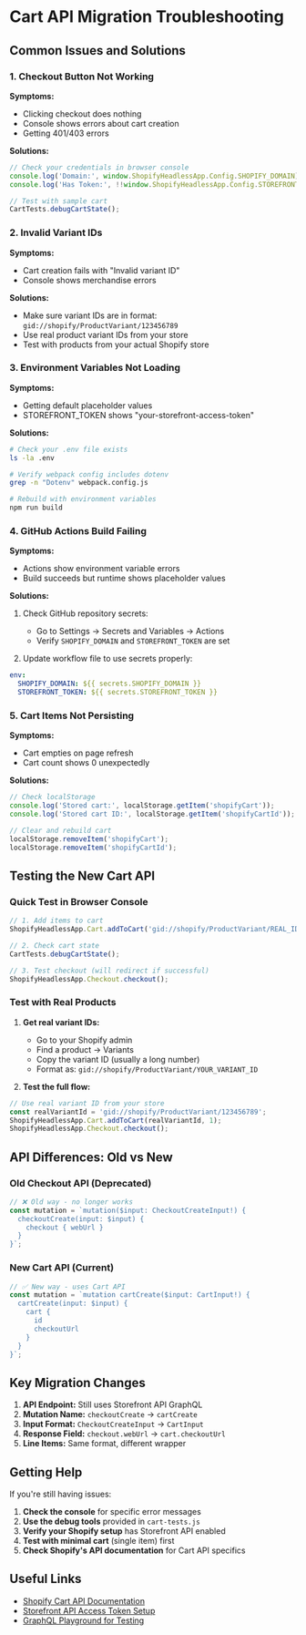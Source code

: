 # Cart API Migration Troubleshooting

## Common Issues and Solutions

### 1. **Checkout Button Not Working**

**Symptoms:**

- Clicking checkout does nothing
- Console shows errors about cart creation
- Getting 401/403 errors

**Solutions:**

```javascript
// Check your credentials in browser console
console.log('Domain:', window.ShopifyHeadlessApp.Config.SHOPIFY_DOMAIN);
console.log('Has Token:', !!window.ShopifyHeadlessApp.Config.STOREFRONT_TOKEN);

// Test with sample cart
CartTests.debugCartState();
```

### 2. **Invalid Variant IDs**

**Symptoms:**

- Cart creation fails with "Invalid variant ID"
- Console shows merchandise errors

**Solutions:**

- Make sure variant IDs are in format: `gid://shopify/ProductVariant/123456789`
- Use real product variant IDs from your store
- Test with products from your actual Shopify store

### 3. **Environment Variables Not Loading**

**Symptoms:**

- Getting default placeholder values
- STOREFRONT_TOKEN shows "your-storefront-access-token"

**Solutions:**

```bash
# Check your .env file exists
ls -la .env

# Verify webpack config includes dotenv
grep -n "Dotenv" webpack.config.js

# Rebuild with environment variables
npm run build
```

### 4. **GitHub Actions Build Failing**

**Symptoms:**

- Actions show environment variable errors
- Build succeeds but runtime shows placeholder values

**Solutions:**

1. Check GitHub repository secrets:

   - Go to Settings → Secrets and Variables → Actions
   - Verify `SHOPIFY_DOMAIN` and `STOREFRONT_TOKEN` are set

2. Update workflow file to use secrets properly:

```yaml
env:
  SHOPIFY_DOMAIN: ${{ secrets.SHOPIFY_DOMAIN }}
  STOREFRONT_TOKEN: ${{ secrets.STOREFRONT_TOKEN }}
```

### 5. **Cart Items Not Persisting**

**Symptoms:**

- Cart empties on page refresh
- Cart count shows 0 unexpectedly

**Solutions:**

```javascript
// Check localStorage
console.log('Stored cart:', localStorage.getItem('shopifyCart'));
console.log('Stored cart ID:', localStorage.getItem('shopifyCartId'));

// Clear and rebuild cart
localStorage.removeItem('shopifyCart');
localStorage.removeItem('shopifyCartId');
```

## Testing the New Cart API

### Quick Test in Browser Console

```javascript
// 1. Add items to cart
ShopifyHeadlessApp.Cart.addToCart('gid://shopify/ProductVariant/REAL_ID', 2);

// 2. Check cart state
CartTests.debugCartState();

// 3. Test checkout (will redirect if successful)
ShopifyHeadlessApp.Checkout.checkout();
```

### Test with Real Products

1. **Get real variant IDs:**

   - Go to your Shopify admin
   - Find a product → Variants
   - Copy the variant ID (usually a long number)
   - Format as: `gid://shopify/ProductVariant/YOUR_VARIANT_ID`

2. **Test the full flow:**

```javascript
// Use real variant ID from your store
const realVariantId = 'gid://shopify/ProductVariant/123456789';
ShopifyHeadlessApp.Cart.addToCart(realVariantId, 1);
ShopifyHeadlessApp.Checkout.checkout();
```

## API Differences: Old vs New

### Old Checkout API (Deprecated)

```javascript
// ❌ Old way - no longer works
const mutation = `mutation($input: CheckoutCreateInput!) {
  checkoutCreate(input: $input) {
    checkout { webUrl }
  }
}`;
```

### New Cart API (Current)

```javascript
// ✅ New way - uses Cart API
const mutation = `mutation cartCreate($input: CartInput!) {
  cartCreate(input: $input) {
    cart {
      id
      checkoutUrl
    }
  }
}`;
```

## Key Migration Changes

1. **API Endpoint:** Still uses Storefront API GraphQL
2. **Mutation Name:** `checkoutCreate` → `cartCreate`
3. **Input Format:** `CheckoutCreateInput` → `CartInput`
4. **Response Field:** `checkout.webUrl` → `cart.checkoutUrl`
5. **Line Items:** Same format, different wrapper

## Getting Help

If you're still having issues:

1. **Check the console** for specific error messages
2. **Use the debug tools** provided in `cart-tests.js`
3. **Verify your Shopify setup** has Storefront API enabled
4. **Test with minimal cart** (single item) first
5. **Check Shopify's API documentation** for Cart API specifics

## Useful Links

- [Shopify Cart API Documentation](https://shopify.dev/docs/api/storefront/latest/mutations/cartcreate)
- [Storefront API Access Token Setup](https://shopify.dev/docs/api/usage/authentication#getting-started-with-private-access)
- [GraphQL Playground for Testing](https://shopify.dev/docs/api/usage/graphql-playground)
